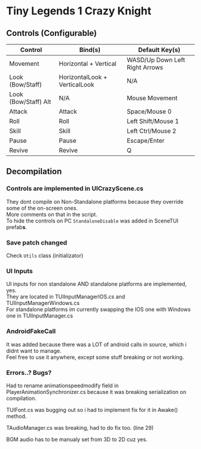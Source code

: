# Tiny Legends 1 Crazy Knight

## Controls (Configurable)
|Control|Bind(s)|Default Key(s)|
|-------|----|--------------|
|Movement|Horizontal + Vertical|WASD/Up Down Left Right Arrows|
|Look (Bow/Staff)|HorizontalLook + VerticalLook|N/A|
|Look (Bow/Staff) Alt|N/A|Mouse Movement|
|Attack|Attack|Space/Mouse 0|
|Roll|Roll|Left Shift/Mouse 1|
|Skill|Skill|Left Ctrl/Mouse 2|
|Pause|Pause|Escape/Enter|
|Revive|Revive|Q|

## Decompilation

### Controls are implemented in UICrazyScene.cs  
They dont compile on Non-Standalone platforms because they override some of the on-screen ones.  
More comments on that in the script.  
To hide the controls on PC `StandaloneDisable` was added in SceneTUI prefab**s**.

### Save patch changed
Check `Utils` class (initializator)

### UI Inputs
UI inputs for non standalone AND standalone platforms are implemented, yes.  
They are located in TUIInputManagerIOS.cs and TUIInputManagerWindows.cs  
For standalone platforms im currently swapping the IOS one with Windows one in TUIInputManager.cs

### AndroidFakeCall  
It was added because there was a LOT of android calls in source, which i didnt want to manage.  
Feel free to use it anywhere, except some stuff breaking or not working.

### Errors..? Bugs?

Had to rename animationspeedmodify field in PlayerAnimationSynchronizer.cs because it was breaking serialization on compilation.

TUIFont.cs was bugging out so i had to implement fix for it in Awake() method.

TAudioManager.cs was breaking, had to do fix too. (line 29)

BGM audio has to be manualy set from 3D to 2D cuz yes.